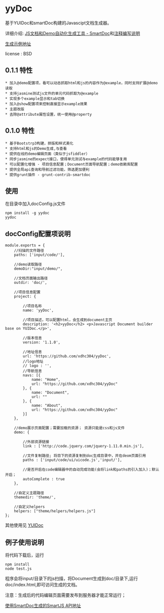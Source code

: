 yyDoc
======================

基于YUIDoc和smartDoc构建的Javascipt文档生成器。 

详细介绍: [JS文档和Demo自动化生成工具 - SmartDoc](http://www.cnblogs.com/zhh8077/p/4010991.html)和[注释编写说明](http://www.cnblogs.com/zhh8077/p/4011769.html)

[生成示例地址](http://zhh77.github.io/smartDoc/)

license : BSD

0.1.1 特性 
--------------------
    * 加入@demo配置项，看可以动态抓取html和js的内容作为@example，同时支持扩展@demo读取
    * 支持jasmine测试js文件的单元代码抓取为@example
    * 实现多个example显示和tab切换
    * 加入@show配置项来控制直接显示example效果
    * 主题改版
    * 去除@attribute属性设置，统一使用@property

0.1.0 特性 
--------------------
    * 基于Bootstrp3构建，排版和样式美化
    * 支持html和js的Demo生成,与查看
    * 提供在线的demo编辑页面（类似于jsfiddler）
    * 同步jasmine的expect接口，使得单元测试与example的代码能够复用
    * 可以配置化增强 - 项目信息配置；Document页面导航配置；demo依赖库配置
    * 提供全局api查询和导航过滤功能，筛选更加便利
    * 提供grunt插件 - grunt-contrib-smartdoc

使用
--------------------
在目录中加入docConfig.js文件

    npm install -g yydoc
    yydoc


docConfig配置项说明
---------------------

    module.exports = {
        //扫描的文件路径
        paths: ['input/code/'],

        //demo读取路径
        demoDir:"input/demo/",

        //文档页面输出路径
        outdir: 'doc/',

        //项目信息配置
        project: {

            //项目名称
            name: 'yyDoc',

            //项目描述，可以配置html，会生成到document主页
            description: '<h2>yyDoc</h2> <p>Javascript Document builder base on YUIDoc.</p>',

            //版本信息
            version: '1.1.0',

            //地址信息
            url: 'https://github.com/xdhc304/yyDoc',
            //logo地址
            // logo : '',
            //导航信息
            navs: [{
                name: "Home",
                url: "https://github.com/xdhc304/yyDoc"
            }, {
                name: "Document",
                url: ""
            }, {
                name: "About",
                url: "https://github.com/xdhc304/yyDoc"
            }]
        },

        //demo展示页面配置；需要加载的资源； 资源只能是css和js文件
        demo: {
            
            //外部资源链接
            link : ['http://code.jquery.com/jquery-1.11.0.min.js'],

            //文件复制路径; 将目下的资源复制到doc生成目录中，并在deom页面引用
            paths : ['input/code/ui/uicode.js','input/'],

            //是否开启在code编辑器中的自动完成功能(会将link和paths的引入加入)；默认开启；
            autoComplete : true
        },

        //自定义主题路径
        themedir: 'theme/',

        //自定义helpers
        helpers: ["theme/helpers/helpers.js"]
    };

其他使用见 [YUIDoc](http://yui.github.com/yuidoc/)



例子使用说明
------------------
将代码下载后，运行

    npm install
    node test.js


程序会将input/目录下的js扫描，将Document生成到doc/目录下,运行doc/index.html,即可访问生成的文档。


注意：生成后的代码编辑页面需要发布到服务器才能正常运行；

[使用SmartDoc生成的SmartJS API地址](http://zhh77.github.io/smartjs/)
